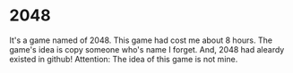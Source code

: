 # 2048
It's a game named of 2048.
This game had cost me about 8 hours.
The game's idea is copy someone who's name I forget.
And, 2048 had aleardy existed in github!
Attention: The idea of this game is not mine.
